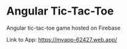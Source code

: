 # Angular Tic-Tac-Toe

Angular tic-tac-toe game hosted on Firebase

Link to App: https://myapp-62427.web.app/
